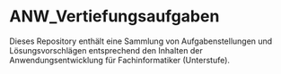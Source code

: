 # ANW_Vertiefungsaufgaben
Dieses Repository enthält eine Sammlung von Aufgabenstellungen und Lösungsvorschlägen entsprechend den Inhalten der Anwendungsentwicklung für Fachinformatiker (Unterstufe).
